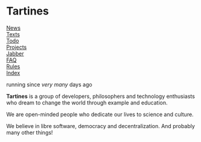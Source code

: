 
Tartines
========

<div id="index">
<div class="square"><a href="news.xhtml">News</a></div>

<div class="square"><a href="texts.xhtml">Texts</a></div>

<div class="square"><a href="todo.xhtml">Todo</a></div>

<div class="square"><a href="projects.xhtml">Projects</a></div>

<div class="square"><a href="jabber.xhtml">Jabber</a></div>

<div class="square"><a href="faq.xhtml">FAQ</a></div>

<div class="square"><a href="rules.xhtml">Rules</a></div>

<div class="square"><a href="index.xhtml">Index</a></div>

<div class="square"><a href=""></a></div>

</div>

running since <em id="trueCounter">very many</em> days ago

**Tartines** is a group of developers, philosophers and technology
enthusiasts who dream to change the world through example and education.

We are open-minded people who dedicate our lives to science and culture.

We believe in libre software, democracy and decentralization. And probably many
other things!


